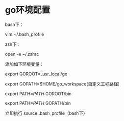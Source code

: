 # go环境配置
bash下：

vim ~/.bash_profile

zsh下：

open -e ~/.zshrc

添加如下环境变量：

export GOROOT=_usr_local/go

export GOPATH=$HOME/go_workspace(自定义工程路径)

export PATH=$PATH:$GOROOT/bin

export PATH=$PATH:$GOPATH/bin

立即执行 source .bash_profile（bash下）